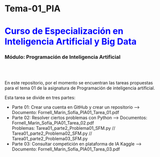 # Tema-01_PIA


<h1 style="color: blue">Curso de Especialización en Inteligencia Artificial y Big Data</h1>
<h3>Módulo: Programación de Inteligencia Artificial</h3>
<br><br>
<p>En este repositorio, por el momento se encuentran las tareas propuestas para el tema 01 de la asignatura de Programación de inteligencia artificial.</p>
<p>Esta tarea se divide en tres partes:</p>
<ul>
  <li>Parte 01: Crear una cuenta en GitHub y crear un repositorio  -->  Documento: Fornell_Marin_Sofía_PIA01_Tarea_01.pdf</li>
  <li>Parte 02: Resolver ciertos problemas con Python  -->  Documentos: Fornell_Marin_Sofía_PIA01_Tarea_02.pdf
                                                                        <br> Problemas:  Tarea01_parte2_Problema01_SFM.py  //   Tarea01_parte2_Problema02_SFM.py   //   Tarea01_parte2_Problema03_SFM.py</li>
  <li>Parte 03: Consultar competición en plataforma de IA Kaggle  -->  Documento: Fornell_Marin_Sofía_PIA01_Tarea_03.pdf</li>
</ul>
